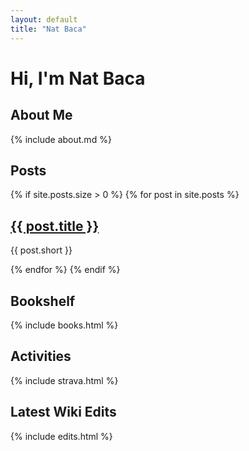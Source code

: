 ```yaml
---
layout: default
title: "Nat Baca"
---
```


# Hi, I'm Nat Baca

## About Me

{% include about.md %}

## Posts

{% if site.posts.size > 0 %}
{% for post in site.posts %}
  <h2><a href="{{ post.url }}">{{ post.title }}</a></h2>
  <p>{{ post.short }}</p>
{% endfor %}
{% endif %}

## Bookshelf

<div class="bookshelf">
{% include books.html %}
</div>

## Activities

{% include strava.html %}

## Latest Wiki Edits

{% include edits.html %}
